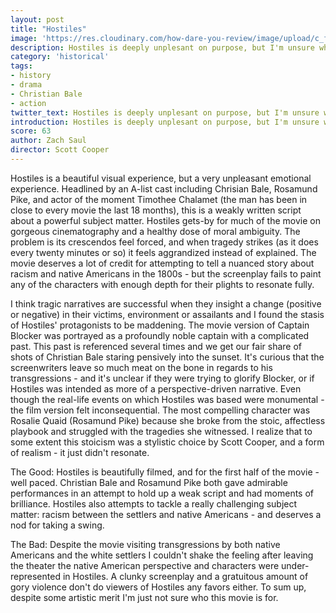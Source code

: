 ```yaml
---
layout: post
title: "Hostiles"
image: 'https://res.cloudinary.com/how-dare-you-review/image/upload/c_fill,h_399,w_760/v1528675258/hero_Hostiles-2017-6.jpg'
description: Hostiles is deeply unplesant on purpose, but I'm unsure what that purpose is...
category: 'historical'
tags: 
- history
- drama
- Christian Bale
- action
twitter_text: Hostiles is deeply unplesant on purpose, but I'm unsure what that purpose is...
introduction: Hostiles is deeply unplesant on purpose, but I'm unsure what that purpose is...
score: 63
author: Zach Saul 
director: Scott Cooper
---
```

Hostiles is a beautiful visual experience, but a very unpleasant emotional experience. Headlined by an A-list cast including Chrisian Bale, Rosamund Pike, and actor of the moment Timothee Chalamet (the man has been in close to every movie the last 18 months), this is a weakly written script about a powerful subject matter. Hostiles gets-by for much of the movie on gorgeous cinematography and a healthy dose of moral ambiguity. The problem is its crescendos feel forced, and when tragedy strikes (as it does every twenty minutes or so) it feels aggrandized instead of explained. The movie deserves a lot of credit for attempting to tell a nuanced story about racism and native Americans in the 1800s - but the screenplay fails to paint any of the characters with enough depth for their plights to resonate fully.

I think tragic narratives are successful when they insight a change (positive or negative) in their victims, environment or assailants and I found the stasis of Hostiles' protagonists to be maddening. The movie version of Captain Blocker was portrayed as a profoundly noble captain with a complicated past. This past is referenced several times and we get our fair share of shots of Christian Bale staring pensively into the sunset. It's curious that the screenwriters leave so much meat on the bone in regards to his transgressions - and it's unclear if they were trying to glorify Blocker, or if Hostiles was intended as more of a perspective-driven narrative. Even though the real-life events on which Hostiles was based were monumental - the film version felt inconsequential. The most compelling character was Rosalie Quaid (Rosamund Pike) because she broke from the stoic, affectless playbook and struggled with the tragedies she witnessed. I realize that to some extent this stoicism was a stylistic choice by Scott Cooper, and a form of realism - it just didn't resonate.

The Good:  Hostiles is beautifully filmed, and for the first half of the movie - well paced. Christian Bale and Rosamund Pike both gave admirable performances in an attempt to hold up a weak script and had moments of brilliance. Hostiles also attempts to tackle a really challenging subject matter: racism between the settlers and native Americans - and deserves a nod for taking a swing.

The Bad: Despite the movie visiting transgressions by both native Americans and the white settlers I couldn't shake the feeling after leaving the theater the native American perspective and characters were under-represented in Hostiles. A clunky screenplay and a gratuitous amount of gory violence don't do viewers of Hostiles any favors either. To sum up, despite some artistic merit I'm just not sure who this movie is for.